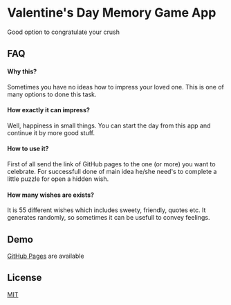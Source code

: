 
# Valentine's Day Memory Game App

Good option to congratulate your crush


## FAQ

#### Why this?

Sometimes you have no ideas how to impress your loved one. This is one of many options to done this task.

#### How exactly it can impress?

Well, happiness in small things. You can start the day from this app and continue it by more good stuff.

#### How to use it?

First of all send the link of GitHub pages to the one (or more) you want to celebrate. For successfull done of main idea he/she need's to complete a little puzzle for open a hidden wish.

#### How many wishes are exists?

It is 55 different wishes which includes sweety, friendly, quotes etc. It generates randomly, so sometimes it can be usefull to convey feelings.



## Demo

[GitHub Pages](https://sweetsummergone.github.io/valentine/) are available


## License

[MIT](https://choosealicense.com/licenses/mit/)

